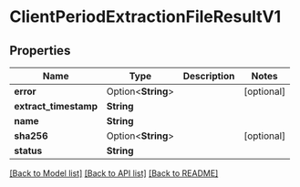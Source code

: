 # ClientPeriodExtractionFileResultV1

## Properties

Name | Type | Description | Notes
------------ | ------------- | ------------- | -------------
**error** | Option<**String**> |  | [optional]
**extract_timestamp** | **String** |  |
**name** | **String** |  |
**sha256** | Option<**String**> |  | [optional]
**status** | **String** |  |

[[Back to Model list]](./README.md#documentation-for-models) [[Back to API list]](./README.md#documentation-for-api-endpoints) [[Back to README]](../README.md)
